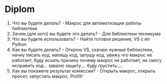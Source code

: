 # Diplom

1. Что вы будете делать? - Макрос для автоматизации работы библиотеки
2. Зачем (для кого) вы  будете это делать? - Для библиотеки техникума
3. Что вы будете использовать? - Найти готовое решение, VS с яп Python
4. Как вы будете делать? - Открою VS, скачаю нужные библиотеки, начну писать код, напишу код, запущу код, увижу что макрос не работает, буду искать причину почему макрос не работает, не смогу исправить код... завалю защиту.... буду грустить.....
5. Как вы покажете результат комиссии? - Открыть макрос, открыть пресет, запустить макрос. Profit!
